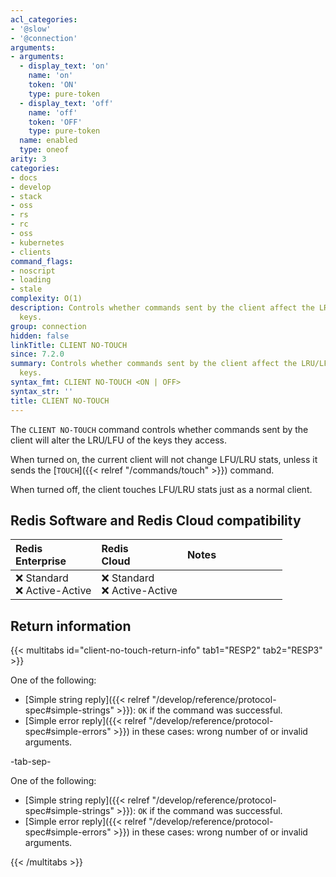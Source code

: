 ```yaml
---
acl_categories:
- '@slow'
- '@connection'
arguments:
- arguments:
  - display_text: 'on'
    name: 'on'
    token: 'ON'
    type: pure-token
  - display_text: 'off'
    name: 'off'
    token: 'OFF'
    type: pure-token
  name: enabled
  type: oneof
arity: 3
categories:
- docs
- develop
- stack
- oss
- rs
- rc
- oss
- kubernetes
- clients
command_flags:
- noscript
- loading
- stale
complexity: O(1)
description: Controls whether commands sent by the client affect the LRU/LFU of accessed
  keys.
group: connection
hidden: false
linkTitle: CLIENT NO-TOUCH
since: 7.2.0
summary: Controls whether commands sent by the client affect the LRU/LFU of accessed
  keys.
syntax_fmt: CLIENT NO-TOUCH <ON | OFF>
syntax_str: ''
title: CLIENT NO-TOUCH
---
```

The `CLIENT NO-TOUCH` command controls whether commands sent by the client will alter the LRU/LFU of the keys they access.

When turned on, the current client will not change LFU/LRU stats, unless it sends the [`TOUCH`]({{< relref "/commands/touch" >}}) command.

When turned off, the client touches LFU/LRU stats just as a normal client.

## Redis Software and Redis Cloud compatibility

| Redis<br />Enterprise | Redis<br />Cloud | <span style="min-width: 9em; display: table-cell">Notes</span> |
|:----------------------|:-----------------|:------|
| <span title="Not supported">&#x274c; Standard</span><br /><span title="Not supported"><nobr>&#x274c; Active-Active</nobr></span> | <span title="Not supported">&#x274c; Standard</span><br /><span title="Not supported"><nobr>&#x274c; Active-Active</nobr></span> |  |

## Return information

{{< multitabs id="client-no-touch-return-info"
    tab1="RESP2"
    tab2="RESP3" >}}

One of the following:

* [Simple string reply]({{< relref "/develop/reference/protocol-spec#simple-strings" >}}): `OK` if the command was successful.
* [Simple error reply]({{< relref "/develop/reference/protocol-spec#simple-errors" >}}) in these cases: wrong number of or invalid arguments.

-tab-sep-

One of the following:

* [Simple string reply]({{< relref "/develop/reference/protocol-spec#simple-strings" >}}): `OK` if the command was successful.
* [Simple error reply]({{< relref "/develop/reference/protocol-spec#simple-errors" >}}) in these cases: wrong number of or invalid arguments.

{{< /multitabs >}}
